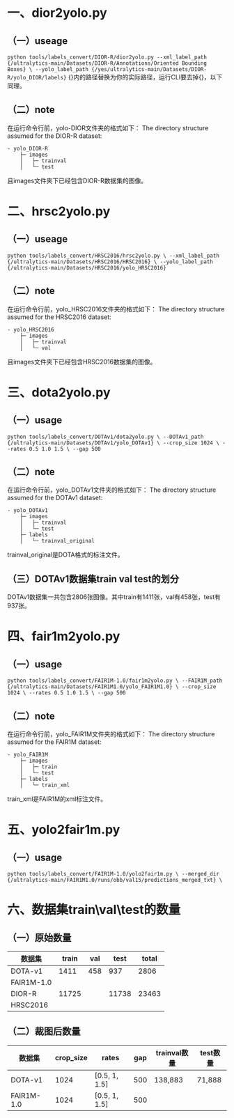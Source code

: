 # 一、dior2yolo.py
## （一）useage
`python tools/labels_convert/DIOR-R/dior2yolo.py
--xml_label_path {/ultralytics-main/Datasets/DIOR-R/Annotations/Oriented Bounding Boxes} \
--yolo_label_path {/yes/ultralytics-main/Datasets/DIOR-R/yolo_DIOR/labels}`
{}内的路径替换为你的实际路径，运行CLI要去掉{}，以下同理。
## （二）note
在运行命令行前，yolo-DIOR文件夹的格式如下：
The directory structure assumed for the DIOR-R dataset:

    - yolo_DIOR-R
        ├─ images
        │   ├─ trainval
        │   └─ test
且images文件夹下已经包含DIOR-R数据集的图像。

# 二、hrsc2yolo.py
## （一）useage
`python tools/labels_convert/HRSC2016/hrsc2yolo.py \
--xml_label_path {/ultralytics-main/Datasets/HRSC2016/HRSC2016} \
--yolo_label_path {/ultralytics-main/Datasets/HRSC2016/yolo_HRSC2016}`
## （二）note
在运行命令行前，yolo_HRSC2016文件夹的格式如下：
The directory structure assumed for the HRSC2016 dataset:

    - yolo_HRSC2016
        ├─ images
        │   ├─ trainval
        │   └─ val
且images文件夹下已经包含HRSC2016数据集的图像。

# 三、dota2yolo.py
## （一）usage
`python tools/labels_convert/DOTAv1/dota2yolo.py \
--DOTAv1_path {/ultralytics-main/Datasets/DOTAv1/yolo_DOTAv1} \
--crop_size 1024 \
--rates 0.5 1.0 1.5 \
--gap 500`
## （二）note
在运行命令行前，yolo_DOTAv1文件夹的格式如下：
The directory structure assumed for the DOTAv1 dataset:

    - yolo_DOTAv1
        ├─ images
        │   ├─ trainval
        │   └─ test
        ├─ labels
        │   └─ trainval_original
trainval_original是DOTA格式的标注文件。
## （三）DOTAv1数据集train val test的划分
DOTAv1数据集一共包含2806张图像。其中train有1411张，val有458张，test有937张。

# 四、fair1m2yolo.py
## （一）usage
`python tools/labels_convert/FAIR1M-1.0/fair1m2yolo.py \
--FAIR1M_path {/ultralytics-main/Datasets/FAIR1M1.0/yolo_FAIR1M1.0} \
--crop_size 1024 \
--rates 0.5 1.0 1.5 \
--gap 500`
## （二）note
在运行命令行前，yolo_FAIR1M文件夹的格式如下：
The directory structure assumed for the FAIR1M dataset:

    - yolo_FAIR1M
        ├─ images
        │   ├─ train
        │   └─ test
        ├─ labels
        │   └─ train_xml
train_xml是FAIR1M的xml标注文件。

# 五、yolo2fair1m.py
## （一）usage
`python tools/labels_convert/FAIR1M-1.0/yolo2fair1m.py \
--merged_dir {/ultralytics-main/FAIR1M1.0/runs/obb/val15/predictions_merged_txt} \`

# 六、数据集train\val\test的数量
## （一）原始数量
| 数据集     | train  | val   | test  | total |
|------------|--------|-------|-------|-------|
| DOTA-v1    | 1411   | 458   | 937   | 2806  |
| FAIR1M-1.0 |        |       |       |       |
| DIOR-R     | 11725  |       | 11738 | 23463 |
| HRSC2016   |        |       |       |       |
## （二）裁图后数量
| 数据集      | crop_size | rates         | gap | trainval数量 | test数量 |
|-------------|-----------|---------------|-----|--------------|----------|
| DOTA-v1     | 1024      | [0.5, 1, 1.5]  | 500 | 138,883      | 71,888   |
| FAIR1M-1.0  | 1024      | [0.5, 1, 1.5]  | 500 |              |          |

